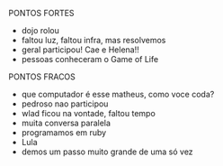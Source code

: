 PONTOS FORTES
+ dojo rolou
+ faltou luz, faltou infra, mas resolvemos
+ geral participou! Cae e Helena!!
+ pessoas conheceram o Game of Life



PONTOS FRACOS
- que computador é esse matheus, como voce coda?
- pedroso nao participou
- wlad ficou na vontade, faltou tempo
- muita conversa paralela
- programamos em ruby
- Lula
- demos um passo muito grande de uma só vez